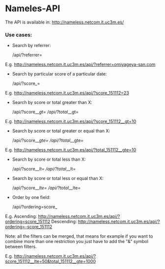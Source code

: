 # Nameles-API

The API is available in: http://nameless.netcom.it.uc3m.es/
    
### Use cases:

- Search by referrer: 

	/api/?referrer=<REFERRER>

E.g. http://nameless.netcom.it.uc3m.es/api/?referrer=omiyageya-san.com

- Search by particular score of a particular date: 

	/api/?score_<DATE>=<SCORE>

E.g.  http://nameless.netcom.it.uc3m.es/api/?score_151112=23

- Search by score or total greater than X: 

	/api/?score_<DATE>__gt=<SCORE>
        /api/?total_<DATE>__gt=<SCORE>

E.g.  http://nameless.netcom.it.uc3m.es/api/?score_151112__gt=10 

- Search by score or total greater or equal than X: 

	/api/?score_<DATE>__gte=<SCORE> 
        /api/?total_<DATE>__gte=<SCORE>

E.g.  http://nameless.netcom.it.uc3m.es/api/?total_151112__gte=10   

- Search by score or total less than X: 

	/api/?score_<DATE>__lt=<SCORE> 
        /api/?total_<DATE>__lt=<SCORE>

- Search by score or total less or equal than X: 
	
	/api/?score_<DATE>__lte=<SCORE> 
        /api/?total_<DATE>__lte=<SCORE>    
        
- Order by one field:

	/api/?ordering=score_<DATE>

E.g. 	Ascending: http://nameless.netcom.it.uc3m.es/api/?ordering=score_151112
	Descending: http://nameless.netcom.it.uc3m.es/api/?ordering=-score_151112
                 

Note: all the filters can be merged, that means for example if you want to combine more than one restriction you just have to add the "&" symbol between filters.

E.g.  http://nameless.netcom.it.uc3m.es/api/?score_151112__lte=50&total_151112__gte=1000
